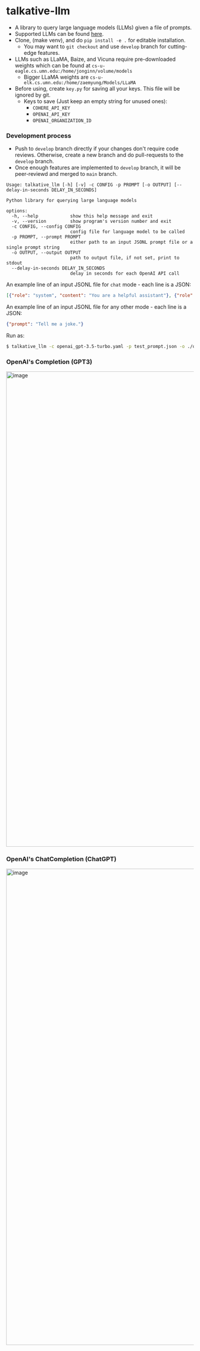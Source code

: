 # talkative-llm
- A library to query large language models (LLMs) given a file of prompts.
- Supported LLMs can be found [here](https://docs.google.com/spreadsheets/d/1CSA52gXEOIkmzwj78jT50zQCzIS3uV5gkK66akvBHkk/edit#gid=0).
- Clone, (make venv), and do `pip install -e .` for editable installation.
  - You may want to `git checkout` and use `develop` branch for cutting-edge features.
- LLMs such as LLaMA, Baize, and Vicuna require pre-downloaded weights which can be found at `cs-u-eagle.cs.umn.edu:/home/jonginn/volume/models`
  - Bigger LLaMA weights are `cs-u-elk.cs.umn.edu:/home/zaemyung/Models/LLaMA`
- Before using, create `key.py` for saving all your keys. This file will be ignored by git.
  - Keys to save (Just keep an empty string for unused ones):
    - `COHERE_API_KEY`
    - `OPENAI_API_KEY`
    - `OPENAI_ORGANIZATION_ID`

### Development process
- Push to `develop` branch directly if your changes don't require code reviews. Otherwise, create a new branch and do pull-requests to the `develop` branch.
- Once enough features are implemented to `develop` branch, it will be peer-reviewd and merged to `main` branch.

```
Usage: talkative_llm [-h] [-v] -c CONFIG -p PROMPT [-o OUTPUT] [--delay-in-seconds DELAY_IN_SECONDS]

Python library for querying large language models

options:
  -h, --help            show this help message and exit
  -v, --version         show program's version number and exit
  -c CONFIG, --config CONFIG
                        config file for language model to be called
  -p PROMPT, --prompt PROMPT
                        either path to an input JSONL prompt file or a single prompt string
  -o OUTPUT, --output OUTPUT
                        path to output file, if not set, print to stdout
  --delay-in-seconds DELAY_IN_SECONDS
                        delay in seconds for each OpenAI API call
```

An example line of an input JSONL file for `chat` mode - each line is a JSON:
```json
[{"role": "system", "content": "You are a helpful assistant"}, {"role": "user", "content": "My name is Harry Potter."}, {"role": "assistant", "content": "Hello, there."}, {"role": "user", "content": "What is my name?"}]
```

An example line of an input JSONL file for any other mode - each line is a JSON:
```json
{"prompt": "Tell me a joke."}
```

Run as:
```bash
$ talkative_llm -c openai_gpt-3.5-turbo.yaml -p test_prompt.json -o ./out.json
```

### OpenAI's Completion (GPT3)
<img width="1276" alt="image" src="https://user-images.githubusercontent.com/3746478/226238549-14f01831-d709-4657-bf9a-749774a31730.png">

### OpenAI's ChatCompletion (ChatGPT)
<img width="1279" alt="image" src="https://user-images.githubusercontent.com/3746478/226238673-840d4cfa-b26b-449b-abd3-659e2e3365d9.png">
